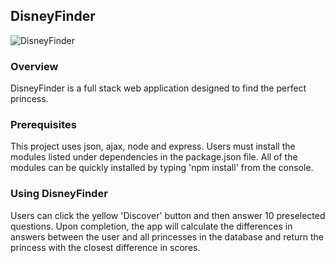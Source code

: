 ## DisneyFinder

![DisneyFinder](http://i.imgur.com/ioq80ok.gifv)

### Overview

DisneyFinder is a full stack web application designed to find the perfect princess.

### Prerequisites

This project uses json, ajax, node and express. Users must install the modules listed under dependencies in the package.json file. All of the modules can be quickly installed by typing 'npm install' from the console. 

### Using DisneyFinder

Users can click the yellow 'Discover' button and then answer 10 preselected questions. Upon completion, the app will calculate the differences in answers between the user and all princesses in the database and return the princess with the closest difference in scores.